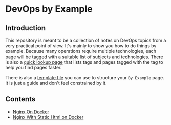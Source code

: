 # DevOps by Example

## Introduction

This repository is meant to be a collection of notes on DevOps topics from a very practical point of view. It's mainly to show you how to do things by example. Because many operations require multiple technologies, each page will be tagged with a suitable list of subjects and technologies. There is also a [quick lookup page](./quick-look-up.md) that lists tags and pages tagged with the tag to help you find pages faster.

There is also a [template file](./template.md) you can use to structure your `By Example` page. It is just a guide and don't feel constrained by it.

## Contents

- [Nginx On Docker](./Pages/NginxOnDocker.md)
- [Nginx With Static Html on Docker](./Pages/NginxWithStaticHtmlOnDocker.md)
